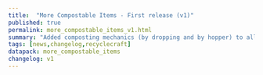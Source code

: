 ```yaml
---
title:  "More Compostable Items - First release (v1)"
published: true
permalink: more_compostable_items_v1.html
summary: "Added composting mechanics (by dropping and by hopper) to all organic items."
tags: [news,changelog,recyclecraft]
datapack: more_compostable_items
changelog: v1
---
```

